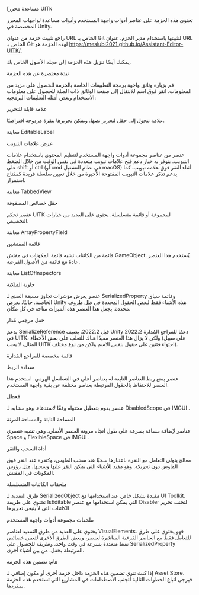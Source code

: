 [مساعدة محرر UITk

تحتوي هذه الحزمة على عناصر أدوات واجهة المستخدم وأدوات مساعدة لواجهات المحرر المخصصة في Unity.


راجع تثبيت حزمة من عنوان URL الخاص بـ Git لتثبيتها باستخدام مدير الحزم. عنوان URL الخاص بـ Git لهذه الحزمة هو https://meslubi2021.github.io/Assistant-Editor-UITK/.

يمكنك أيضًا تنزيل هذه الحزمة إلى مجلد الأصول الخاص بك.

نبذة مختصرة عن هذه الحزمة

قم بزيارة وثائق واجهة برمجة التطبيقات الخاصة بالحزمة للحصول على مزيد من المعلومات. انقر فوق اسم للانتقال إلى صفحة الوثائق ذات الصلة للحصول على معلومات الاستخدام وبعض أمثلة التعليمات البرمجية:

علامة قابلة للتحرير

علامة تتحول إلى حقل لتحرير نصها. ويمكن تحريرها بنقرة مزدوجة افتراضيًا.

معاينة EditableLabel

عرض علامات التبويب

عنصر من عناصر مجموعة أدوات واجهة المستخدم لتنظيم المحتوى باستخدام علامات التبويب. يتوفر به خيار دعم فتح علامات تبويب متعددة في نفس الوقت من خلال الضغط على shift أو ctrl (أو cmd في نظام التشغيل macOS) أثناء النقر فوق علامة تبويب. كما يدعم تذكر علامات التبويب المفتوحة الأخيرة من خلال تعيين سلسلة فريدة كمفتاح استمرار.

معاينة TabbedView

حقل خصائص المصفوفة

عنصر تحكم UITK لمجموعة أو قائمة متسلسلة. يحتوي على العديد من خيارات التخصيص.

معاينة ArrayPropertyField

قائمة المفتشين

قائمة من الكائنات تشبه قائمة المكونات في مفتش GameObject. يُستخدم هذا العنصر عادةً مع قائمة من الأصول الفرعية.

معاينة ListOfInspectors

حاوية الملكية

عنصر يعرض مؤشرات تجاوز مسبقة الصنع لـ SerializedProperty وقائمة سياق الخاصية. حاليًا، يعرض Unity هذه الأشياء فقط لبعض الحقول المحددة في ظل ظروف محددة. يجعل هذا العنصر هذه الميزات متاحة في كل مكان.

حقل مرجعي مُدار

يدعم SerializeReference قبل 2022.2. يضيف Unity 2022.2 دعمًا للمراجع المُدارة في UITK، ولكن لا يزال هذا العنصر مفيدًا هناك للتغلب على بعض الأخطاء (على سبيل المثال، لا يحب UITK احتواء فئتين على حقول بنفس الاسم ولكن من نوع مختلف).

قائمة مخصصة للمراجع المُدارة

سدادة الربط

عنصر يمنع ربط العناصر التابعة له بعناصر أعلى في التسلسل الهرمي. استخدم هذا العنصر للاحتفاظ بالحقول المرتبطة بعناصر مختلفة عن بقية واجهة المستخدم.

مُعطل

عنصر يقوم بتعطيل محتواه وفقًا لاستدعاء. وهو مشابه لـ DisabledScope في IMGUI .

المساحة الثابتة والمساحة المرنة

عناصر لإضافة مسافة بسرعة على طول اتجاه مرونة العنصر الأصلي. وهي تشبه عنصري Space و FlexibleSpace في IMGUI .

أداة السحب والنقر

معالج يتولى التعامل مع النقرة باعتبارها سحبًا عند سحب الماوس، وكنقرة عند النقر فوق الماوس دون تحريكه. وهو مفيد للأشياء التي يمكن النقر عليها وسحبها، مثل رؤوس المكونات في المفتش.

ملحقات الكائنات المتسلسلة

طرق التمديد لـ SerializedObject مفيدة بشكل خاص عند استخدامها مع UI Toolkit. تحتوي على طريقة IsEditable التي يمكن استخدامها مع عنصر Disabler لتجنب تحرير الكائنات التي لا ينبغي تحريرها

ملحقات مجموعة أدوات واجهة المستخدم

يحتوي على العديد من طرق التمديد لعناصر VisualElements. فهو يحتوي على طرق للتعامل فقط مع العناصر الفرعية المباشرة لعنصر، وبعض الطرق الأخرى لتعيين خصائص نمط متعددة بسرعة في وقت واحد، وطريقة للحصول على SerializedProperty المرتبطة بحقل، من بين أشياء أخرى.

هام: تضمين هذه الحزمة

إذا كنت تنوي تضمين هذه الحزمة داخل حزمة أخرى أو مكون إضافي لـ Asset Store، فيرجى اتباع الخطوات التالية لتجنب الاصطدامات في المشاريع التي تستخدم هذه الحزمة بمفردها.
